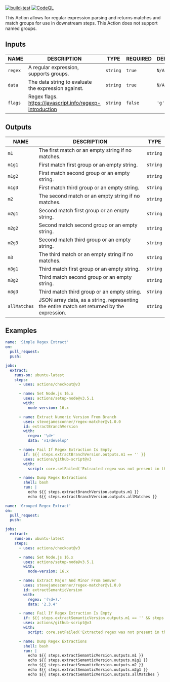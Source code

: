 [![build-test](https://github.com/stevejamesconner/regex-matcher/actions/workflows/test.yml/badge.svg?branch=main)](https://github.com/stevejamesconner/regex-matcher/actions/workflows/test.yml)
[![CodeQL](https://github.com/stevejamesconner/regex-matcher/actions/workflows/codeql-analysis.yml/badge.svg)](https://github.com/stevejamesconner/regex-matcher/actions/workflows/codeql-analysis.yml)

This Action allows for regular expression parsing and returns matches and match groups for use in downstream steps.
This Action does not support named groups.

## Inputs

| NAME    | DESCRIPTION                                              |   TYPE   | REQUIRED | DEFAULT |
|---------|----------------------------------------------------------| -------- | -------- |---------|
| `regex` | A regular expression, supports groups.                   | `string` | `true`   | `N/A`   |
| `data`  | The data string to evaluate the expression against.      | `string` | `true`   | `N/A`   |
| `flags` | Regex flags. https://javascript.info/regexp-introduction | `string` | `false`  | `'g'`   |

## Outputs

| NAME         | DESCRIPTION                                                                                 |   TYPE   |
|--------------|---------------------------------------------------------------------------------------------| -------- |
| `m1`         | The first match or an empty string if no matches.                                           | `string` |
| `m1g1`       | First match first group or an empty string.                                                 | `string` |
| `m1g2`       | First match second group or an empty string.                                                | `string` |
| `m1g3`       | First match third group or an empty string.                                                 | `string` |
| `m2`         | The second match or an empty string if no matches.                                          | `string` |
| `m2g1`       | Second match first group or an empty string.                                                | `string` |
| `m2g2`       | Second match second group or an empty string.                                               | `string` |
| `m2g3`       | Second match third group or an empty string.                                                | `string` |
| `m3`         | The third match or an empty string if no matches.                                           | `string` |
| `m3g1`       | Third match first group or an empty string.                                                 | `string` |
| `m3g2`       | Third match second group or an empty string.                                                | `string` |
| `m3g3`       | Third match third group or an empty string.                                                 | `string` |
| `allMatches` | JSON array data, as a string, representing the entire match set returned by the expression. | `string` |

## Examples

```yaml
name: 'Simple Regex Extract'
on:
  pull_request:
  push:

jobs:
  extract:
    runs-on: ubuntu-latest
    steps:
      - uses: actions/checkout@v3

      - name: Set Node.js 16.x
        uses: actions/setup-node@v3.5.1
        with:
          node-version: 16.x

      - name: Extract Numeric Version From Branch
        uses: stevejamesconner/regex-matcher@v1.0.0
        id: extractBranchVersion
        with:
          regex: '\d+'
          data: 'v1/develop'

      - name: Fail If Regex Extraction Is Empty
        if: ${{ steps.extractBranchVersion.outputs.m1 == '' }}
        uses: actions/github-script@v3
        with:
          script: core.setFailed('Extracted regex was not present in the output!')

      - name: Dump Regex Extractions
        shell: bash
        run: |
          echo ${{ steps.extractBranchVersion.outputs.m1 }}
          echo ${{ steps.extractBranchVersion.outputs.allMatches }}
```

```yaml
name: 'Grouped Regex Extract'
on:
  pull_request:
  push:

jobs:
  extract:
    runs-on: ubuntu-latest
    steps:
      - uses: actions/checkout@v3

      - name: Set Node.js 16.x
        uses: actions/setup-node@v3.5.1
        with:
          node-version: 16.x

      - name: Extract Major And Minor From Semver
        uses: stevejamesconner/regex-matcher@v1.0.0
        id: extractSemanticVersion
        with:
          regex: '(\d+).'
          data: '2.3.4'

      - name: Fail If Regex Extraction Is Empty
        if: ${{ steps.extractSemanticVersion.outputs.m1 == '' && steps.extractSemanticVersion.outputs.m2 == '' }}
        uses: actions/github-script@v3
        with:
          script: core.setFailed('Extracted regex was not present in the output!')

      - name: Dump Regex Extractions
        shell: bash
        run: |
          echo ${{ steps.extractSemanticVersion.outputs.m1 }}
          echo ${{ steps.extractSemanticVersion.outputs.m1g1 }}
          echo ${{ steps.extractSemanticVersion.outputs.m2 }}
          echo ${{ steps.extractSemanticVersion.outputs.m2g1 }}
          echo ${{ steps.extractSemanticVersion.outputs.allMatches }
```
